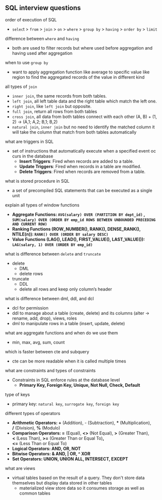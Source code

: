 ## SQL interview questions

order of execution of SQL

- `selec`t > `from` > `join` > `on` > `where` > `group by` > `having` > `order by` > `limit`

difference between `where` and `having`

- both are used to filter records but where used before aggregation and having used after aggregation

when to use `group by`

- want to apply aggregation function like average to specific value like region to find the aggregated records of the value in different kind

all types of `join` 

- `inner join`, the same records from both tables.
- `left join`, all left table data and the right table which match the left one.
- `right join`, like `left join` but opposite.
- `full join`, return all rows from both tables
- `cross join`, all data from both tables connect with each other (A, B) + (1, 2) → (A,1; A,2; B,1; B,2)
- `natural join`, `inner join` but no need to identify the matched column it will take the column that match from both tables automatically

what are triggers in SQL

- set of instructions that automatically execute when a specified event occurs in the database
    - **Insert Triggers**: Fired when records are added to a table.
    - **Update Triggers**: Fired when records in a table are modified.
    - **Delete Triggers**: Fired when records are removed from a table.

what is stored procedure in SQL

- a set of precompiled SQL statements that can be executed as a single unit

explain all types of window functions

- **Aggregate Functions:  `AVG(salary) OVER (PARTITION BY dept_id)` , `SUM(salary) OVER (ORDER BY emp_id ROWS BETWEEN UNBOUNDED PRECEDING AND CURRENT ROW)`**
- **Ranking Functions (ROW_NUMBER(), RANK(), DENSE_RANK(), NTILE(n)): `RANK() OVER (ORDER BY salary DESC)`**
- **Value Functions (LAG(), LEAD(), FIRST_VALUE(), LAST_VALUE()): `LAG(salary, 1) OVER (ORDER BY emp_id)`**

what is difference between `delete` and `truncate` 

- delete
    - DML
    - delete rows
- truncate
    - DDL
    - delete all rows and keep only column’s header

what is difference between dml, ddl, and dcl

- dcl for permission
- ddl to manage about a table (create, delete) and its columns (alter → rename, add, drop), views, roles
- dml to manipulate rows in a table (insert, update, delete)

what are aggregate functions and when do we use them 

- min, max, avg, sum, count

which is faster between cte and subquery

- cte  can be more readable when it is called multiple times

what are constraints and types of constraints

- Constraints in SQL enforce rules at the database level
    - **Primary Key, Foreign Key, Unique, Not Null, Check, Default**

type of keys

- primary key: `natural key`, `surrogate key`, `foreign key`

different types of operators

- **Arithmetic Operators:  +** (Addition), - (Subtraction), **\*** (Multiplication), **/** (Division), **%** (Modulo)
- **Comparison Operators: =** (Equal), **<>** (Not Equal), **>** (Greater Than), **<** (Less Than), **>=** (Greater Than or Equal To)**, <=** (Less Than or Equal To)
- **Logical Operators: AND, OR, NOT**
- **Bitwise Operators: & AND, | OR, ^ XOR**
- **Set Operators: UNION, UNION ALL, INTERSECT, EXCEPT**

what are views

- virtual tables based on the result of a query. They don't store data themselves but display data stored in other tables
    - materialized view store data so it consumes storage as well as common tables